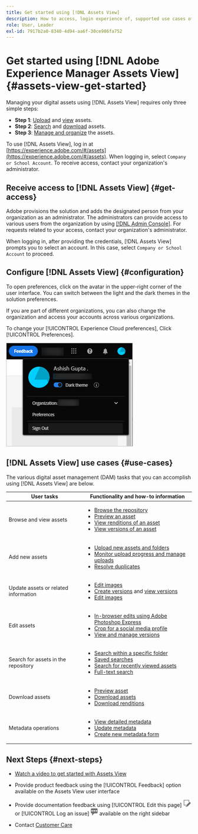 ```yaml
---
title: Get started using [!DNL Assets View]
description: How to access, login experience of, supported use cases of, and known issues of [!DNL Assets View].
role: User, Leader
exl-id: 7917b2a0-8340-4d94-aa6f-30ce986fa752
---
```

# Get started using [!DNL Adobe Experience Manager Assets View] {#assets-view-get-started}

<!-- TBD: Make links for these steps. -->

Managing your digital assets using [!DNL Assets View] requires only three simple steps:

* **Step 1**: [Upload](/help/assets/add-delete-assets-view.md) and [view](/help/assets/navigate-assets-view.md) assets.
* **Step 2**: [Search](/help/assets/search-assets-view.md) and [download](/help/assets/manage-organize-assets-view.md#download) assets.
* **Step 3**: [Manage and organize](/help/assets/manage-organize-assets-view.md) the assets.

To use [!DNL Assets View], log in at [https://experience.adobe.com/#/assets](https://experience.adobe.com/#/assets). When logging in, select `Company or School Account`. To receive access, contact your organization's administrator.

<!--In addition, more reference information that can be helpful is [understanding of the user interface](/help/assets/navigate-assets-view.md), [list of use cases](#use-cases), [supported file types](/help/assets/supported-file-formats-assets-view.md), and [known issues](/help/assets/release-notes.md#known-issues).
-->

## Receive access to [!DNL Assets View] {#get-access}

Adobe provisions the solution and adds the designated person from your organization as an administrator. The administrators can provide access to various users from the organization by using [[!DNL Admin Console]](https://helpx.adobe.com/enterprise/using/admin-console.html). For requests related to your access, contact your organization's administrator.

When logging in, after providing the credentials, [!DNL Assets View] prompts you to select an account. In this case, select `Company or School Account` to proceed.

## Configure [!DNL Assets View] {#configuration}

To open preferences, click on the avatar in the upper-right corner of the user interface. You can switch between the light and the dark themes in the solution preferences.

If you are part of different organizations, you can also change the organization and access your accounts across various organizations.

To change your [!UICONTROL Experience Cloud preferences], Click [!UICONTROL Preferences].

![Preference to switch dark and light theme](assets/theme-change.png)

## [!DNL Assets View] use cases {#use-cases}

The various digital asset management (DAM) tasks that you can accomplish using [!DNL Assets View] are below.

| User tasks | Functionality and how-to information |
|-----|------|
| Browse and view assets | <ul> <li>[Browse the repository](/help/assets/navigate-assets-view.md#view-assets-and-details) </li> <li> [Preview an asset](/help/assets/navigate-assets-view.md#preview-assets) <li> [View renditions of an asset](/help/assets/add-delete-assets-view.md#renditions) </li> <li>[View versions of an asset](/help/assets/manage-organize-assets-view.md#view-versions)</li></ul> |
| Add new assets | <ul> <li>[Upload new assets and folders](/help/assets/add-delete-assets-view.md)</li> <li>[Monitor upload progress and manage uploads](/help/assets/add-delete-assets-view.md#upload-progress)</li> <li>[Resolve duplicates](/help/assets/add-delete-assets-view.md)</li> </ul> |
| Update assets or related information | <ul> <li>[Edit images](/help/assets/edit-images-assets-view.md)</li> <li>[Create versions](/help/assets/manage-organize-assets-view.md#create-versions) and [view versions](/help/assets/manage-organize-assets-view.md#view-versions)</li> <li>[Edit images](/help/assets/edit-images-assets-view.md)</li> </ul> |
| Edit assets | <ul> <li>[In-browser edits using Adobe Photoshop Express](/help/assets/edit-images-assets-view.md)</li> <li>[Crop for a social media profile](/help/assets/edit-images-assets-view.md#crop-straighten-images)</li> <li>[View and manage versions](/help/assets/manage-organize-assets-view.md#view-versions)</li></ul></ul> |
| Search for assets in the repository | <ul> <li>[Search within a specific folder](/help/assets/search-assets-view.md#refine-search-results)</li> <li>[Saved searches](/help/assets/search-assets-view.md#saved-search)</li> <li>[Search for recently viewed assets](/help/assets/search-assets-view.md)</li> <li>[Full-text search](/help/assets/search-assets-view.md) |
| Download assets | <ul> <li> [Preview asset](/help/assets/navigate-assets-view.md#preview-assets) </li> <li> [Download assets](/help/assets/manage-organize-assets-view.md#download) <li> [Download renditions](/help/assets/add-delete-assets-view.md#renditions) </li></ul> |
| Metadata operations | <ul> <li>[View detailed metadata](/help/assets/metadata-assets-view.md) </li> <li> [Update metadata](/help/assets/metadata-assets-view.md#update-metadata)</li> <li> [Create new metadata form](/help/assets/metadata-assets-view.md#metadata-forms) </li> </ul> |

## Next Steps {#next-steps}

* [Watch a video to get started with Assets View](https://experienceleague.adobe.com/docs/experience-manager-learn/assets-essentials/getting-started.html)

* Provide product feedback using the [!UICONTROL Feedback] option available on the Assets View user interface

* Provide documentation feedback using [!UICONTROL Edit this page] ![edit the page](assets/do-not-localize/edit-page.png) or [!UICONTROL Log an issue] ![create a GitHub issue](assets/do-not-localize/github-issue.png) available on the right sidebar

* Contact [Customer Care](https://experienceleague.adobe.com/?support-solution=General#support)


<!--TBD: Merge the below rows in the table when the use cases are documented/available.

| How do I delete assets? | <ul> <li>[Delete assets](/help/assets/manage-organize.md)</li> <li>Recover deleted assets</li> <li>Permanently delete assets</li> </ul> |
| How do I share assets or find shared assets? | <ul> <li>Shared by me</li> <li>Shared with me</li> <li>Share for comments and review</li> <li>Unshare assets</li> </ul> |
| How do I collaborate with others and get my assets reviewed | <ul> <li>Share for review</li> <li>Provide comments. Resolve and filter comments</li> <li>Annotations on images</li> <li>Assign tasks to specific users and prioritize</li> </ul> |

-->

<!-- 

## ![feedback icon](assets/do-not-localize/feedback-icon.png) Provide product feedback {#provide-feedback}

Adobe welcomes feedback about the solution. To provide feedback without even switching your working application, use the [!UICONTROL Feedback] option in the user interface. It also lets you attach files such as screenshots or video recording of an issue.

  ![feedback option in the interface](assets/feedback-panel.png)

To provide feedback for documentation, click [!UICONTROL Edit this page] ![edit the page](assets/do-not-localize/edit-page.png) or [!UICONTROL Log an issue] ![create a GitHub issue](assets/do-not-localize/github-issue.png) from the right sidebar. You can do one of the following: 

* Make the content updates and submit a GitHub pull request.
* Create an issue or ticket in GitHub. Retain the automatically populated article name when creating an issue.

-->
<!--
>[!MORELIKETHIS]
>
>* [Understand the user interface](/help/assets/navigate-asssets-view.md).
>* [Release notes and known issues](/help/assets/release-notes.md).
>* [Supported file types](/help/assets/supported-file-formats.md).
-->

